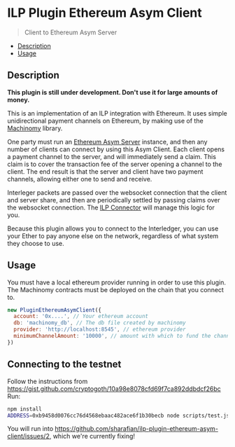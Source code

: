# ILP Plugin Ethereum Asym Client
> Client to Ethereum Asym Server

- [Description](#description)
- [Usage](#usage)

## Description

**This plugin is still under development. Don't use it for large amounts of money.**

This is an implementation of an ILP integration with Ethereum. It uses simple
unidirectional payment channels on Ethereum, by making use of the
[Machinomy](https://github.com/machinomy/machinomy) library.

One party must run an [Ethereum Asym
Server](https://github.com/sharafian/ilp-plugin-ethereum-asym-server) instance,
and then any number of clients can connect by using this Asym Client. Each
client opens a payment channel to the server, and will immediately send a
claim. This claim is to cover the transaction fee of the server opening a
channel to the client. The end result is that the server and client have two
payment channels, allowing either one to send and receive.

Interleger packets are passed over the websocket connection that the client and
server share, and then are periodically settled by passing claims over the
websocket connection. The [ILP
Connector](https://github.com/interledgerjs/ilp-connector) will manage this
logic for you.

Because this plugin allows you to connect to the Interledger, you can use your
Ether to pay anyone else on the network, regardless of what system they choose
to use.

## Usage

You must have a local ethereum provider running in order to use this plugin.
The Machinomy contracts must be deployed on the chain that you connect to.

```js
new PluginEthereumAsymClient({
  account: '0x....', // Your ethereum account
  db: 'machinomy_db', // The db file created by machinomy
  provider: 'http://localhost:8545', // ethereum provider 
  minimumChannelAmount: '10000', // amount with which to fund the channel
})
```

## Connecting to the testnet

Follow the instructions from https://gist.github.com/cryptogoth/10a98e8078cfd69f7ca892ddbdcf26bc
Run:
```sh
npm install
ADDRESS=0xb9458d0076cc76d4568ebaac482ace6f1b30becb node scripts/test.js
```

You will run into https://github.com/sharafian/ilp-plugin-ethereum-asym-client/issues/2, which we're currently fixing!
